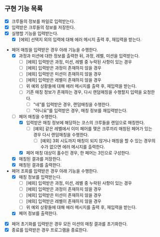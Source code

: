 ## 구현 기능 목록
- [x] 크루들의 정보를 파일로 입력받는다.
- [x] 입력받은 크루들의 정보를 저장한다.
- [x] 실행할 기능을 입력받는다.
  - [x] [에외] 선택지 외의 입력에 대해 에러 메시지 출력 후, 재입력을 받는다.

- 페어 매칭을 입력받은 경우 아래 기능을 수행한다.
  - [x] 과정과 미션에 대한 정보를 출력한 뒤, 과정, 레벨, 미션을 입력받는다.
    - [ ] [에외] 입력받은 과정, 미션, 레벨 중 누락된 사항이 있는 경우
    - [ ] [에외] 입력받은 과정이 존재하지 않을 경우
    - [ ] [에외] 입력받은 미션이 존재하지 않을 경우
    - [ ] [에외] 입력받은 레벨이 존재하지 않을 경우
    - [ ] 위 예외 상황들에 대해 에러 메시지를 출력 후, 재입력을 받는다.
    - [ ] 기존 매칭 정보가 존재하는 경우, 다시 랜덤매칭을 수행할지 입력을 요청한다.
      - [ ] "네"를 입력받은 경우, 랜덤매칭을 수행한다.
      - [ ] "아니요"를 입력받은 경우, 매칭 정보를 재입력받는다.
  - [ ] 페어 매칭을 수행한다.
    - [x] 입력받은 매칭 정보에 해당하는 코스의 크루들을 랜덤으로 매칭한다.
      - [ ] [예외] 같은 레벨에서 이미 페어를 맺은 크루끼리 매칭된 페어가 있는 경우 다시 랜덤매칭을 수행한다.
        - [ ] [예외] 3회 시도까지 매칭이 되지 않거나 매칭을 할 수 있는 경우의 수가 없으면 에러 메시지를 출력한다.
    - [x] 페어 매칭 대상이 홀수인 경우, 한 페어는 3인으로 구성한다.
  - [x] 매칭된 결과를 저장한다.
  - [x] 매칭된 결과를 출력한다.

- 페어 조회를 입력받은 경우 아래 기능을 수행한다.
  - [x] 매칭 정보를 입력받는다.
    - [ ] [에외] 입력받은 과정, 미션, 레벨 중 누락된 사항이 있는 경우
    - [ ] [에외] 입력받은 과정이 존재하지 않을 경우
    - [ ] [에외] 입력받은 미션이 존재하지 않을 경우
    - [ ] [에외] 입력받은 레벨이 존재하지 않을 경우
    - [ ] 위 예외 상황들에 대해 에러 메시지를 출력 후, 재입력을 받는다.
  - [x] 페어 정보를 출력한다.
  
- [x] 페어 초기화를 입력받은 경우 모든 미션의 매칭 결과를 초기화한다.
- [x] 종료를 입력받은 경우 프로그램을 종료한다.
